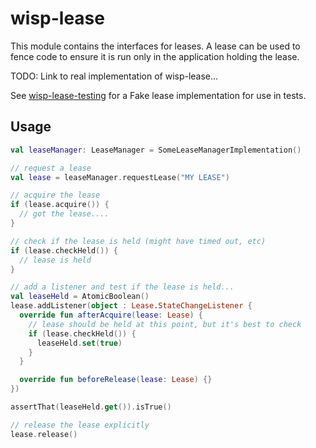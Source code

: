 # wisp-lease

This module contains the interfaces for leases.  A lease can be used to fence code to ensure
it is run only in the application holding the lease.

TODO: Link to real implementation of wisp-lease...

See [wisp-lease-testing](https://github.com/cashapp/misk/tree/master/wisp-lease-testing) for a Fake
lease implementation for use in tests.

## Usage

```kotlin
val leaseManager: LeaseManager = SomeLeaseManagerImplementation()

// request a lease
val lease = leaseManager.requestLease("MY LEASE")

// acquire the lease
if (lease.acquire()) {
  // got the lease....
}

// check if the lease is held (might have timed out, etc)
if (lease.checkHeld()) {
  // lease is held
}

// add a listener and test if the lease is held...
val leaseHeld = AtomicBoolean()
lease.addListener(object : Lease.StateChangeListener {
  override fun afterAcquire(lease: Lease) {
    // lease should be held at this point, but it's best to check
    if (lease.checkHeld()) {
      leaseHeld.set(true)
    }
  }

  override fun beforeRelease(lease: Lease) {}
})

assertThat(leaseHeld.get()).isTrue()

// release the lease explicitly
lease.release()
```
